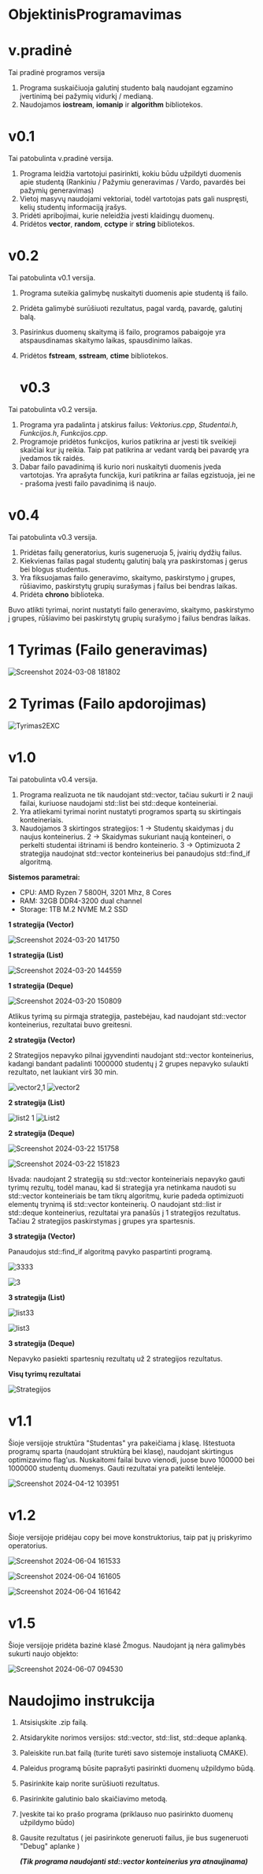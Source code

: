 # ObjektinisProgramavimas 

 # v.pradinė
 
 Tai pradinė programos versija
1. Programa suskaičiuoja galutinį studento balą naudojant egzamino įvertinimą bei pažymių vidurkį / medianą. 
2. Naudojamos **iostream**, **iomanip** ir **algorithm** bibliotekos.

# v0.1
Tai patobulinta v.pradinė versija.
1. Programa leidžia vartotojui pasirinkti, kokiu būdu užpildyti duomenis apie studentą (Rankiniu / Pažymiu generavimas / Vardo, pavardės bei pažymių generavimas)
2. Vietoj masyvų naudojami vektoriai, todėl vartotojas pats gali nuspręsti, kelių studentų informaciją įrašys.
3. Pridėti apribojimai, kurie neleidžia įvesti klaidingų duomenų.
4. Pridėtos **vector**, **random**, **cctype** ir **string** bibliotekos.

# v0.2

Tai patobulinta v0.1 versija.

1. Programa suteikia galimybę nuskaityti duomenis apie studentą iš failo.
2. Pridėta galimybė surūšiuoti rezultatus, pagal vardą, pavardę, galutinį balą.
3. Pasirinkus duomenų skaitymą iš failo, programos pabaigoje yra atspausdinamas skaitymo laikas, spausdinimo laikas.
4. Pridėtos **fstream**, **sstream**, **ctime** bibliotekos.

   # v0.3

Tai patobulinta v0.2 versija.

1. Programa yra padalinta į atskirus failus: *Vektorius.cpp*, *Studentai.h*, *Funkcijos.h*, *Funkcijos.cpp*.
2. Programoje pridėtos funkcijos, kurios patikrina ar įvesti tik sveikieji skaičiai kur jų reikia. Taip pat patikrina ar vedant vardą bei pavardę yra įvedamos tik raidės. 
3. Dabar failo pavadinimą iš kurio nori nuskaityti duomenis įveda vartotojas. Yra aprašyta funckija, kuri patikrina ar failas egzistuoja, jei ne - prašoma įvesti failo pavadinimą iš naujo.

# v0.4
Tai patobulinta v0.3 versija.

1. Pridėtas failų generatorius, kuris sugeneruoja 5, įvairių dydžių failus.
2. Kiekvienas failas pagal studentų galutinį balą yra paskirstomas į gerus bei blogus studentus.
3. Yra fiksuojamas failo generavimo, skaitymo, paskirstymo į grupes, rūšiavimo, paskirstytų grupių surašymas į failus bei bendras laikas.
4. Pridėta **chrono** biblioteka.

Buvo atlikti tyrimai, norint nustatyti failo generavimo, skaitymo, paskirstymo į grupes, rūšiavimo bei paskirstytų grupių surašymo į failus bendras laikas.

# 1 Tyrimas (Failo generavimas)
![Screenshot 2024-03-08 181802](https://github.com/Meskis4/ObjektinisProgramavimas/assets/147125301/b10fee62-70a7-448a-b8b2-e9b07fc53108)

# 2 Tyrimas (Failo apdorojimas)

![Tyrimas2EXC](https://github.com/Meskis4/ObjektinisProgramavimas/assets/147125301/6c67460a-a89f-409b-8758-48cdcc448495)


# v1.0

Tai patobulinta v0.4 versija.

1) Programa realizuota ne tik naudojant std::vector, tačiau sukurti ir 2 nauji failai, kuriuose naudojami std::list bei std::deque konteineriai.
2) Yra atliekami tyrimai norint nustatyti programos spartą su skirtingais konteineriais.
3) Naudojamos 3 skirtingos strategijos: 1 -> Studentų skaidymas į du naujus konteinerius. 2 -> Skaidymas sukuriant naują konteineri, o perkelti studentai ištrinami iš bendro konteinerio. 3 -> Optimizuota 2 strategija naudojnat std::vector konteinerius bei panaudojus std::find_if algoritmą.

**Sistemos parametrai:** 
* CPU: AMD Ryzen 7 5800H, 3201 Mhz, 8 Cores
* RAM: 32GB DDR4-3200 dual channel
* Storage: 1TB M.2 NVME M.2 SSD

**1 strategija (Vector)**

![Screenshot 2024-03-20 141750](https://github.com/Meskis4/ObjektinisProgramavimas/assets/147125301/bcb5800a-ebad-4099-b465-33518363a459)

**1 strategija (List)**

![Screenshot 2024-03-20 144559](https://github.com/Meskis4/ObjektinisProgramavimas/assets/147125301/c9df7161-381b-405e-b01e-c39f012c2948)

**1 strategija (Deque)**

![Screenshot 2024-03-20 150809](https://github.com/Meskis4/ObjektinisProgramavimas/assets/147125301/63dc06e3-b9e8-4f57-b821-85bef05a3392)

Atlikus tyrimą su pirmąja strategija, pastebėjau, kad naudojant std::vector konteinerius, rezultatai buvo greitesni. 

**2 strategija (Vector)**

2 Strategijos nepavyko pilnai įgyvendinti naudojant std::vector konteinerius, kadangi bandant padalinti 1000000 studentų į 2 grupes nepavyko sulaukti rezultato, net laukiant virš 30 min.

     
![vector2,1](https://github.com/Meskis4/ObjektinisProgramavimas/assets/147125301/ecb889cd-9bde-4f51-843b-c11175ce5ece)
![vector2](https://github.com/Meskis4/ObjektinisProgramavimas/assets/147125301/49ee24cb-51c6-4293-8ece-3775227b436e)

**2 strategija (List)**

![list2 1](https://github.com/Meskis4/ObjektinisProgramavimas/assets/147125301/7b7f5450-1d71-4f83-b8a0-be9ba7e95fc1)
![List2](https://github.com/Meskis4/ObjektinisProgramavimas/assets/147125301/a2b49b95-df86-4a3d-a4cb-f891827d72cf)

**2 strategija (Deque)**

![Screenshot 2024-03-22 151758](https://github.com/Meskis4/ObjektinisProgramavimas/assets/147125301/9c8ca290-5418-4ed7-a9d5-309cfbbe2fa6)

![Screenshot 2024-03-22 151823](https://github.com/Meskis4/ObjektinisProgramavimas/assets/147125301/f3c8bebc-4237-4134-9f2b-65cfdb501879)

Išvada: naudojant 2 strategiją su std::vector konteineriais nepavyko gauti tyrimų rezultų, todėl manau, kad ši strategija yra netinkama naudoti su std::vector konteineriais be tam tikrų algoritmų, kurie padeda optimizuoti elementų trynimą iš std::vector konteinerių. O naudojant std::list ir std::deque konteinerius, rezultatai yra panašūs į 1 strategijos rezultatus. Tačiau 2 strategijos paskirstymas į grupes yra spartesnis. 


  **3 strategija (Vector)**

    
  Panaudojus std::find_if algoritmą pavyko paspartinti programą.
  
  ![3333](https://github.com/Meskis4/ObjektinisProgramavimas/assets/147125301/0dc17d2c-39a3-4b51-917a-1c6f8b988ade)


  ![3](https://github.com/Meskis4/ObjektinisProgramavimas/assets/147125301/fc6e254b-9fee-493b-8990-9cf3d9cc92c3)

   **3 strategija (List)**

![list33](https://github.com/Meskis4/ObjektinisProgramavimas/assets/147125301/b4a1f48d-b375-4113-a6b1-9c214ebaa679)

![list3](https://github.com/Meskis4/ObjektinisProgramavimas/assets/147125301/d3b71f05-07f0-4d90-9ca9-bcdce07d27a0)

**3 strategija (Deque)**

Nepavyko pasiekti spartesnių rezultatų už 2 strategijos rezultatus.




**Visų tyrimų rezultatai**

![Strategijos](https://github.com/Meskis4/ObjektinisProgramavimas/assets/147125301/e4ef8f5f-8657-4b7a-865f-2706edc53db5)


# v1.1

Šioje versijoje struktūra "Studentas" yra pakeičiama į klasę.
Ištestuota programų sparta (naudojant struktūrą bei klasę), naudojant skirtingus optimizavimo flag'us. Nuskaitomi failai buvo vienodi, juose buvo 100000 bei 1000000 studentų duomenys. Gauti rezultatai yra pateikti lentelėje.


![Screenshot 2024-04-12 103951](https://github.com/Meskis4/ObjektinisProgramavimas2/assets/147125301/31d6c363-f40d-40d6-ad44-dd254a3b7d79)

# v1.2

Šioje versijoje pridėjau copy bei move konstruktorius, taip pat jų priskyrimo operatorius. 


![Screenshot 2024-06-04 161533](https://github.com/Meskis4/ObjektinisProgramavimas2/assets/147125301/9854fac6-7175-4ec5-a0ed-2170a25233bb)

![Screenshot 2024-06-04 161605](https://github.com/Meskis4/ObjektinisProgramavimas2/assets/147125301/fbf696ed-fc3a-46cc-ba76-c9bdfb673a6b)

![Screenshot 2024-06-04 161642](https://github.com/Meskis4/ObjektinisProgramavimas2/assets/147125301/ed1cdb05-b214-4bb4-aed2-074f0ad9229a)



# v1.5

Šioje versijoje pridėta bazinė klasė Žmogus. Naudojant ją nėra galimybės sukurti naujo objekto: 


![Screenshot 2024-06-07 094530](https://github.com/Meskis4/ObjektinisProgramavimas2/assets/147125301/d3ca6b2d-1ba1-4a2f-a891-aad9125f5776)



# Naudojimo instrukcija
1) Atsisiųskite .zip failą.
2) Atsidarykite norimos versijos: std::vector, std::list, std::deque aplanką.
3) Paleiskite run.bat failą (turite turėti savo sistemoje instaliuotą CMAKE).
4) Paleidus programą būsite paprašyti pasirinkti duomenų užpildymo būdą.
5) Pasirinkite kaip norite surūšiuoti rezultatus.
6) Pasirinkite galutinio balo skaičiavimo metodą.
7) Įveskite tai ko prašo programa (priklauso nuo pasirinkto duomenų užpildymo būdo)
8) Gausite rezultatus ( jei pasirinkote generuoti failus, jie bus sugeneruoti "Debug" aplanke )

    ***(Tik programa naudojanti std::vector konteinerius yra atnaujinama)***
  








